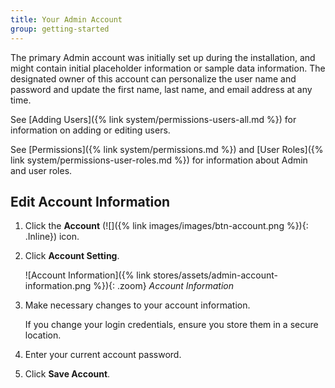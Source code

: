 ```yaml
---
title: Your Admin Account
group: getting-started
---
```


The primary Admin account was initially set up during the installation, and might contain initial placeholder information or sample data information. The designated owner of this account can personalize the user name and password and update the first name, last name, and email address at any time.

See [Adding Users]({% link system/permissions-users-all.md %}) for information on adding or editing users.

See [Permissions]({% link system/permissions.md %}) and [User Roles]({% link system/permissions-user-roles.md %}) for information about Admin and user roles.

## Edit Account Information

1. Click the **Account** (![]({% link images/images/btn-account.png %}){: .Inline}) icon.

1. Click **Account Setting**.

   ![Account Information]({% link stores/assets/admin-account-information.png %}){: .zoom}
   _Account Information_

1. Make necessary changes to your account information.

   If you change your login credentials, ensure you store them in a secure location.

1. Enter your current account password.

1. Click **Save Account**.
